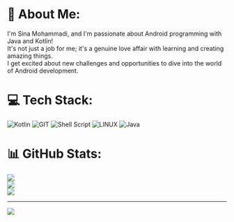# 💫 About Me:
I'm Sina Mohammadi, and I'm passionate about Android programming with Java and Kotlin!<br>It's not just a job for me; it's a genuine love affair with learning and creating amazing things.<br>I get excited about new challenges and opportunities to dive into the world of Android development.


# 💻 Tech Stack:
![Kotlin](https://img.shields.io/badge/kotlin-%237F52FF.svg?style=for-the-badge&logo=kotlin&logoColor=white) ![GIT](https://img.shields.io/badge/Git-fc6d26?style=for-the-badge&logo=git&logoColor=white) ![Shell Script](https://img.shields.io/badge/shell_script-%23121011.svg?style=for-the-badge&logo=gnu-bash&logoColor=white) ![LINUX](https://img.shields.io/badge/Linux-FCC624?style=for-the-badge&logo=linux&logoColor=black) ![Java](https://img.shields.io/badge/java-%23ED8B00.svg?style=for-the-badge&logo=openjdk&logoColor=white)
# 📊 GitHub Stats:
![](https://github-readme-stats.vercel.app/api?username=cna-mhmdi&theme=dark&hide_border=false&include_all_commits=false&count_private=false)<br/>
![](https://github-readme-streak-stats.herokuapp.com/?user=cna-mhmdi&theme=dark&hide_border=false)<br/>
![](https://github-readme-stats.vercel.app/api/top-langs/?username=cna-mhmdi&theme=dark&hide_border=false&include_all_commits=false&count_private=false&layout=compact)

---
[![](https://visitcount.itsvg.in/api?id=cna-mhmdi&icon=0&color=0)](https://visitcount.itsvg.in)

<!-- Proudly created with GPRM ( https://gprm.itsvg.in ) -->
